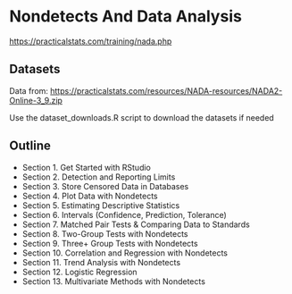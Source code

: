 # Nondetects And Data Analysis

https://practicalstats.com/training/nada.php

## Datasets
Data from: https://practicalstats.com/resources/NADA-resources/NADA2-Online-3_9.zip

Use the dataset_downloads.R script to download the datasets if needed

## Outline
* Section 1. Get Started with RStudio
* Section 2. Detection and Reporting Limits
* Section 3. Store Censored Data in Databases
* Section 4. Plot Data with Nondetects
* Section 5. Estimating Descriptive Statistics
* Section 6. Intervals (Confidence, Prediction, Tolerance)
* Section 7. Matched Pair Tests & Comparing Data to Standards
* Section 8. Two-Group Tests with Nondetects
* Section 9. Three+ Group Tests with Nondetects
* Section 10. Correlation and Regression with Nondetects
* Section 11. Trend Analysis with Nondetects
* Section 12. Logistic Regression
* Section 13. Multivariate Methods with Nondetects
